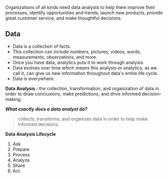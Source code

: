 Organizations of all kinds need data analysts to help them improve their processes, identify opportunities and trends, launch new products, provide great customer service, and make thoughtful decisions.

## Data
- Data is a collection of facts.
- This collection can include numbers, pictures, videos, words, measurements, observations, and more.
- Once you have data, analytics puts it to work through analysis.
- Data evolves over time which means this analysis or analytics, as we call it, can give us new information throughout data's entire life cycle.
- Data is everywhere. 

**Data Analysis :** the collection, transformation, and organization of data in order to draw conclusions, make predictions, and drive informed decision-making.

**_What exactly does a data analyst do?_**
> collects, transforms, and organizes data in order to help make informed decisions.

**Data Analysis Lifecycle**
 1. Ask
 2. Prepare
 3. Process
 4. Analyze
 5. Share
 6. Act.

